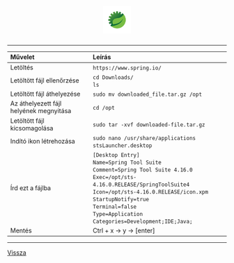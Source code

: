 <h1 align="center">
<img src="../.pictures/spring-tool-suite.png" alt="spring tool suite" width=64 />
</h1>

---

| Művelet | Leírás |
| :------ | :----- |
| Letöltés | ```https://www.spring.io/``` |
| Letöltött fájl ellenőrzése | ```cd Downloads/```<br>```ls``` |
| Letöltött fájl áthelyezése | ```sudo mv downloaded_file.tar.gz /opt``` |
| Az áthelyezett fájl helyének megnyitása | ```cd /opt``` |
| Letöltött fájl kicsomagolása | ```sudo tar -xvf downloaded-file.tar.gz``` |
| Indító ikon létrehozása | ```sudo nano /usr/share/applications stsLauncher.desktop``` |
| Írd ezt a fájlba | ```[Desktop Entry]```<br>```Name=Spring Tool Suite```<br>```Comment=Spring Tool Suite 4.16.0```<br>```Exec=/opt/sts-4.16.0.RELEASE/SpringToolSuite4```<br>```Icon=/opt/sts-4.16.0.RELEASE/icon.xpm```<br>```StartupNotify=true```<br>```Terminal=false```<br>```Type=Application```<br>```Categories=Development;IDE;Java;``` |
| Mentés | Ctrl + x -> y -> [enter] |

---

[Vissza](../README.md)
